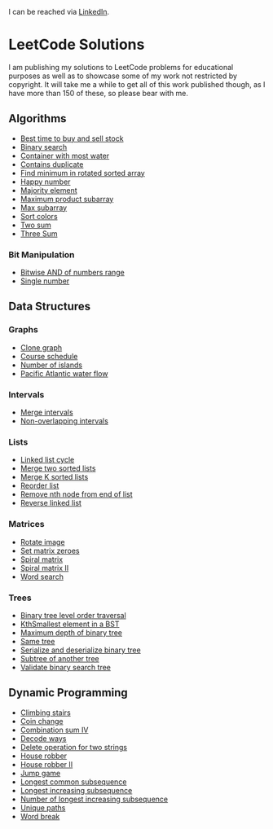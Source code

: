 I can be reached via [LinkedIn](https://www.linkedin.com/in/claus-michelsen-97756643/).

# LeetCode Solutions
I am publishing my solutions to LeetCode problems for educational purposes as well as to showcase some of my work not restricted by copyright. It will take me a while to get all of this  work published though, as I have more than 150 of these, so please bear with me.
## Algorithms
- [Best time to buy and sell stock](https://github.com/ClausMichelsen/LeetCode/blob/master/LeetCode/Algorithms/BestTimeToBuyAndSellStock.cpp)
- [Binary search](https://github.com/ClausMichelsen/LeetCode/blob/master/LeetCode/Algorithms/BinarySearch.cpp)
- [Container with most water](https://github.com/ClausMichelsen/LeetCode/blob/master/LeetCode/Algorithms/ContainerWithMostWater.cpp)
- [Contains duplicate](https://github.com/ClausMichelsen/LeetCode/blob/master/LeetCode/Algorithms/ContainsDuplicate.cpp)
- [Find minimum in rotated sorted array](https://github.com/ClausMichelsen/LeetCode/blob/master/LeetCode/Algorithms/FindMinimumInRotatedSortedArray.cpp)
- [Happy number](https://github.com/ClausMichelsen/LeetCode/blob/master/LeetCode/Algorithms/HappyNumber.cpp)
- [Majority element](https://github.com/ClausMichelsen/LeetCode/blob/master/LeetCode/Algorithms/MajorityElement.cpp)
- [Maximum product subarray](https://github.com/ClausMichelsen/LeetCode/blob/master/LeetCode/Algorithms/MaximumProductSubarray.cpp)
- [Max subarray](https://github.com/ClausMichelsen/LeetCode/blob/master/LeetCode/Algorithms/MaxSubarray.cpp)
- [Sort colors](https://github.com/ClausMichelsen/LeetCode/blob/master/LeetCode/Algorithms/SortColors.cpp)
- [Two sum](https://github.com/ClausMichelsen/LeetCode/blob/master/LeetCode/Algorithms/TwoSum.cpp)
- [Three Sum](https://github.com/ClausMichelsen/LeetCode/blob/master/LeetCode/Algorithms/ThreeSum.cpp)
### Bit Manipulation
- [Bitwise AND of numbers range](https://github.com/ClausMichelsen/LeetCode/blob/master/LeetCode/Algorithms/BitManipulation/BitwiseAndOfNumbersRange.cpp)
- [Single number](https://github.com/ClausMichelsen/LeetCode/blob/master/LeetCode/Algorithms/BitManipulation/SingleNumber.cpp)
## Data Structures
### Graphs
- [Clone graph](https://github.com/ClausMichelsen/LeetCode/blob/master/LeetCode/DataStructures/Graphs/CloneGraph.cpp)
- [Course schedule](https://github.com/ClausMichelsen/LeetCode/blob/master/LeetCode/DataStructures/Graphs/CourseSchedule.cpp)
- [Number of islands](https://github.com/ClausMichelsen/LeetCode/blob/master/LeetCode/DataStructures/Graphs/NumberOfIslands.cpp)
- [Pacific Atlantic water flow](https://github.com/ClausMichelsen/LeetCode/blob/master/LeetCode/DataStructures/Graphs/PacificAtlanticWaterFlow.cpp)
### Intervals
- [Merge intervals](https://github.com/ClausMichelsen/LeetCode/blob/master/LeetCode/DataStructures/Intervals/MergeIntervals.cpp)
- [Non-overlapping intervals](https://github.com/ClausMichelsen/LeetCode/blob/master/LeetCode/DataStructures/Intervals/NonOverlappingIntervals.cpp)
### Lists
- [Linked list cycle](https://github.com/ClausMichelsen/LeetCode/blob/master/LeetCode/DataStructures/Lists/LinkedListCycle.cpp)
- [Merge two sorted lists](https://github.com/ClausMichelsen/LeetCode/blob/master/LeetCode/DataStructures/Lists/MergeTwoSortedLists.cpp)
- [Merge K sorted lists](https://github.com/ClausMichelsen/LeetCode/blob/master/LeetCode/DataStructures/Lists/MergeKSortedLists.cpp)
- [Reorder list](https://github.com/ClausMichelsen/LeetCode/blob/master/LeetCode/DataStructures/Lists/ReorderList.cpp)
- [Remove nth node from end of list](https://github.com/ClausMichelsen/LeetCode/blob/master/LeetCode/DataStructures/Lists/RemoveNthNodeFromEndOfList.cpp)
- [Reverse linked list](https://github.com/ClausMichelsen/LeetCode/blob/master/LeetCode/DataStructures/Lists/ReverseLinkedList.cpp)
### Matrices
- [Rotate image](https://github.com/ClausMichelsen/LeetCode/blob/master/LeetCode/DataStructures/Matrices/RotateImage.cpp)
- [Set matrix zeroes](https://github.com/ClausMichelsen/LeetCode/blob/master/LeetCode/DataStructures/Matrices/SetMatrixZeroes.cpp)
- [Spiral matrix](https://github.com/ClausMichelsen/LeetCode/blob/master/LeetCode/DataStructures/Matrices/SpiralMatrix.cpp)
- [Spiral matrix II](https://github.com/ClausMichelsen/LeetCode/blob/master/LeetCode/DataStructures/Matrices/SpiralMatrixII.cpp)
- [Word search](https://github.com/ClausMichelsen/LeetCode/blob/master/LeetCode/DataStructures/Matrices/WordSearch.cpp)
### Trees
- [Binary tree level order traversal](https://github.com/ClausMichelsen/LeetCode/blob/master/LeetCode/DataStructures/Trees/BinaryTreeLevelOrderTraversal.cpp)
- [KthSmallest element in a BST](https://github.com/ClausMichelsen/LeetCode/blob/master/LeetCode/DataStructures/Trees/KthSmallestElementInBST.cpp)
- [Maximum depth of binary tree](https://github.com/ClausMichelsen/LeetCode/blob/master/LeetCode/DataStructures/Trees/MaximumDepthOfBinaryTree.cpp)
- [Same tree](https://github.com/ClausMichelsen/LeetCode/blob/master/LeetCode/DataStructures/Trees/SameTree.cpp)
- [Serialize and deserialize binary tree](https://github.com/ClausMichelsen/LeetCode/blob/master/LeetCode/DataStructures/Trees/SerializeAndDeserializeBinaryTree.cpp)
- [Subtree of another tree](https://github.com/ClausMichelsen/LeetCode/blob/master/LeetCode/DataStructures/Trees/SubtreeOfAnotherTree.cpp)
- [Validate binary search tree](https://github.com/ClausMichelsen/LeetCode/blob/master/LeetCode/DataStructures/Trees/ValidateBinarySearchTree.cpp)
## Dynamic Programming
- [Climbing stairs](https://github.com/ClausMichelsen/LeetCode/blob/master/LeetCode/DynamicProgramming/ClimbingStairs.cpp)
- [Coin change](https://github.com/ClausMichelsen/LeetCode/blob/master/LeetCode/DynamicProgramming/CoinChange.cpp)
- [Combination sum IV](https://github.com/ClausMichelsen/LeetCode/blob/master/LeetCode/DynamicProgramming/CombinationSumIV.cpp)
- [Decode ways](https://github.com/ClausMichelsen/LeetCode/blob/master/LeetCode/DynamicProgramming/DecodeWays.cpp)
- [Delete operation for two strings](https://github.com/ClausMichelsen/LeetCode/blob/master/LeetCode/DynamicProgramming/DeleteOperationForTwoStrings.cpp)
- [House robber](https://github.com/ClausMichelsen/LeetCode/blob/master/LeetCode/DynamicProgramming/HouseRobber.cpp)
- [House robber II](https://github.com/ClausMichelsen/LeetCode/blob/master/LeetCode/DynamicProgramming/HouseRobberII.cpp)
- [Jump game](https://github.com/ClausMichelsen/LeetCode/blob/master/LeetCode/DynamicProgramming/JumpGame.cpp)
- [Longest common subsequence](https://github.com/ClausMichelsen/LeetCode/blob/master/LeetCode/DynamicProgramming/LongestCommonSubsequence.cpp)
- [Longest increasing subsequence](https://github.com/ClausMichelsen/LeetCode/blob/master/LeetCode/DynamicProgramming/LongestIncreasingSubsequence.cpp)
- [Number of longest increasing subsequence](https://github.com/ClausMichelsen/LeetCode/blob/master/LeetCode/DynamicProgramming/NumberOfLongestIncreasingSubsequence.cpp)
- [Unique paths](https://github.com/ClausMichelsen/LeetCode/blob/master/LeetCode/DynamicProgramming/UniquePaths.cpp)
- [Word break](https://github.com/ClausMichelsen/LeetCode/blob/master/LeetCode/DynamicProgramming/WordBreak.cpp)



<!--
**ClausMichelsen/ClausMichelsen** is a ✨ _special_ ✨ repository because its `README.md` (this file) appears on your GitHub profile.

Here are some ideas to get you started:

- 🔭 I’m currently working on ...
- 🌱 I’m currently learning ...
- 👯 I’m looking to collaborate on ...
- 🤔 I’m looking for help with ...
- 💬 Ask me about ...
- 📫 How to reach me: ...
- 😄 Pronouns: ...
- ⚡ Fun fact: ...
-->
